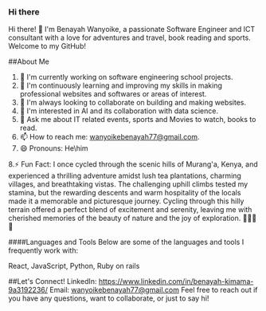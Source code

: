 ### Hi there
Hi there! 👋 I'm Benayah Wanyoike, a passionate Software Engineer and ICT consultant with a love for adventures and travel, book reading and sports. Welcome to my GitHub!

##About Me

1. 🔭 I'm currently working on software engineering school projects.
2. 🌱 I'm continuously learning and improving my skills in making professional websites and softwares or areas of interest.
3. 👯 I'm always looking to collaborate on building and making websites.
4. 🤔 I'm interested in AI and its collaboration with data science.
5. 💬 Ask me about IT related events, sports and Movies to watch, books to read.
6. 📫 How to reach me: wanyoikebenayah77@gmail.com.
7. 😄 Pronouns: He\him
   
8.⚡ Fun Fact: I once cycled through the scenic hills of Murang'a, Kenya, and experienced a thrilling adventure amidst lush tea plantations, charming villages, and breathtaking vistas. The challenging uphill climbs tested my stamina, but the rewarding descents and warm hospitality of the locals made it a memorable and picturesque journey. Cycling through this hilly terrain offered a perfect blend of excitement and serenity, leaving me with cherished memories of the beauty of nature and the joy of exploration. 🚴‍♂️🍃😄

####Languages and Tools Below are some of the languages and tools I frequently work with:

React, JavaScript, Python, Ruby on rails

##Let's Connect! 
LinkedIn: https://www.linkedin.com/in/benayah-kimama-9a3192236/ Email: wanyoikebenayah77@gmail.com Feel free to reach out if you have any questions, want to collaborate, or just to say hi!

